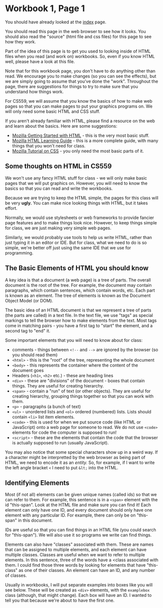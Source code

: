# Workbook 1, Page 1

You should have already looked at the [index](index.html) page.

You should read this page in the web browser to see how it looks. You should also read the "source" (html file and css files) for this page to see how they work.

Part of the idea of this page is to get you used to looking inside of HTML files when you read (and work on) workbooks. So, even if you know HTML well, please have a look at this file.

Note that for this workbook page, you don't have to do anything other than read. We encourage you to make changes (so you can see the effects), but we are simply going to assume that you've done the "work". Throughout the page, there are suggestions for things to try to make sure that you understand how things work.

For CS559, we will assume that you know the basics of how to make web pages so that you can make pages to put your graphics programs on. We will only need some basic HTML and CSS stuff. 

If you aren't already familiar with HTML, please find a resource on the web and learn about the basics. Here are some suggestions:

- [Mozilla Getting Started with HTML](https://developer.mozilla.org/en-US/docs/Learn/HTML/Introduction_to_HTML/Getting_started) - this is the very most basic stuff.
- [Mozilla HTML Learning Guide](https://developer.mozilla.org/en-US/docs/Learn/HTML) - this is a more complete guide, with many things that you won't need for class.
- [Mozilla Tutorial on CSS](https://developer.mozilla.org/en-US/docs/Learn/CSS) - you only need the most basic parts of it.

## Some thoughts on HTML in CS559

We won't use any fancy HTML stuff for class - we will only make basic pages that we will put graphics on. However, you will need to know the basics so that you can read and write the workbooks.

Because we are trying to keep the HTML simple, the pages for this class will be very **ugly.** You can make nice looking things with HTML, but it takes effort.

Normally, we would use stylesheets or web frameworks to provide fancier page features and to make things look nice. However, to keep things simple for class, we are just making very simple web pages.

Similarly, we would probably use tools to help us write HTML, rather than just typing it in an editor or IDE. But for class, what we need to do is so simple, we're better off just using the same IDE that we use for programming.

## The Basic Elements of HTML you should know

A key idea is that a document (a web page) is a tree of parts. The overall document is the root of the tree. For example, the document may contain paragraphs, which contain sentences, which contain words, etc. Each part is known as an element. The tree of elements is known as the Document Object Model (or DOM). 

The basic idea of an HTML document is that we represent a tree of parts (the parts are called) in a text file. In the text file, we use "tags" as special markings to tell the browser how to make elements from the text. Most tags come in matching pairs - you have a first tag to "start" the element, and a second tag to "end" it.

Some important elements that you will need to know about for class:

- comments - things between `<!--` and `-->` are ignored by the browser (so you should read them)
- `<html>` - this is the "root" of the tree, representing the whole document
- `<body>` - this represents the container where the content of the document goes
- Headers (`<h1>`, `<h2>` etc.) - these are heading lines 
- `<div>` - these are "divisions" of the document - boxes that contain things. They are useful for creating hierarchy.
- `<span>` - contain a "run" of text (or other objects). They are useful for creating hierarchy, grouping things together so that you can work with them.
- `<p>` - paragraphs (a bunch of text)
- `<ul>` - unordered lists and `<ol>` ordered (numbered) lists. Lists should contain `<li>` list item elements.
- `<code>` - this is used for when we put source code (like HTML or JavaScript) onto a web page for someone to read. We do not use `<code>` elements for code the computer is supposed to run! 
- `<script>` - these are the elements that contain the code that the browser is actually supposed to run (usually JavaScript). 

You may also notice that some special characters show up in a weird way. If a character might be interpretted by the web browser as being part of HTML, we need to encode it as an *entity.* So, for example, if I want to write the left angle bracket `<` I need to put `&lt;` into the HTML.

## Identifying Elements

Most (if not all) elements can be given unique names (called ids) so that we can refer to them. 
<span id="this-span"> For example, this sentence is in a `<span>` element with the id "this-span".</span>
Look at the HTML file and make sure you can find it! Each element can only have one ID, and every document should only have one element with any particular ID. For example, there can only be on "this-span" in this document.

IDs are useful so that you can find things in an HTML file (you could search for "this-span"). We will also use it so programs we write can find things.

Elements can also have "classes" associated with them. These are names that can be assigned to multiple elements, and each element can have multiple classes. Classes are useful when we want to refer to multiple elements. In this <span class="this-class">sentence</span>, three of the <span class="this-class">words</span> have a <<span class="this-class">class</span> associated with them. I could find those three words by looking for elements that have "this-class" as one of their classes. An element can have an ID, and any number of classes.

Usually in workbooks, I will put separate examples into boxes like you will see below. These will be created as `<div>` elements, with the `examplebox` class (although, that might change). Each box will have an ID. I wanted to tell you that because we're about to have the first one.
